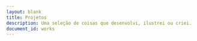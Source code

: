 ```yaml
---
layout: blank
title: Projetos
description: Uma seleção de coisas que desenvolvi, ilustrei ou criei.
document_id: works
---
```

